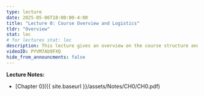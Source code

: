 ```yaml
---
type: lecture
date: 2025-05-06T18:00:00-4:00
title: "Lecture 0: Course Overview and Logistics"
tldr: "Overview"
stat: lec
# for lectures stat: lec
description: This lecture gives an overview on the course structure and the logistics. 
videoID: PYVM7Ab9FXQ
hide_from_announcments: false
---
```

**Lecture Notes:**
- [Chapter 0]({{ site.baseurl }}/assets/Notes/CH0/CH0.pdf)
<!-- - [AplDL Notes: Recurent NNs]({{ site.baseurl }}/assets/AplDL/AplDL_RNNs.pdf) -->
